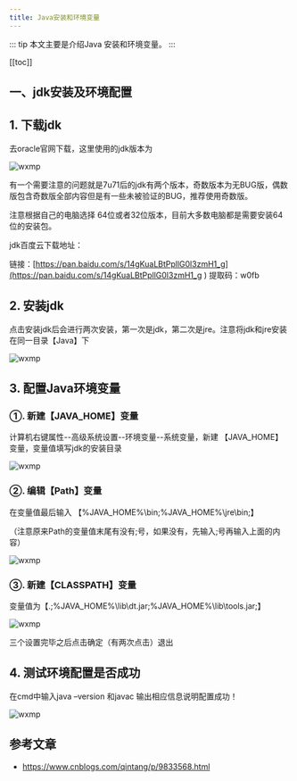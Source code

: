 ```yaml
---
title: Java安装和环境变量
---
```



::: tip
本文主要是介绍Java 安装和环境变量。
:::

[[toc]]

## 一、jdk安装及环境配置

## 1. 下载jdk

去oracle官网下载，这里使用的jdk版本为

<img class= "zoom-custom-imgs" :src="$withBase('/assets/img/java/intro/install_1.png')" alt="wxmp">

有一个需要注意的问题就是7u71后的jdk有两个版本，奇数版本为无BUG版，偶数版包含奇数版全部内容但是有一些未被验证的BUG，推荐使用奇数版。

注意根据自己的电脑选择 64位或者32位版本，目前大多数电脑都是需要安装64位的安装包。

jdk百度云下载地址：

链接：[https://pan.baidu.com/s/14gKuaLBtPpllG0l3zmH1_g](https://pan.baidu.com/s/14gKuaLBtPpllG0l3zmH1_g )
提取码：w0fb

 

##  2. 安装jdk

点击安装jdk后会进行两次安装，第一次是jdk，第二次是jre。注意将jdk和jre安装在同一目录【Java】下

<img class= "zoom-custom-imgs" :src="$withBase('/assets/img/java/intro/install_2.png')" alt="wxmp">

 

## 3. 配置Java环境变量

### ①. 新建【JAVA_HOME】变量

计算机右键属性--高级系统设置--环境变量--系统变量，新建 【JAVA_HOME】变量，变量值填写jdk的安装目录

<img class= "zoom-custom-imgs" :src="$withBase('/assets/img/java/intro/install_3.png')" alt="wxmp">

### ②. 编辑【Path】变量

在变量值最后输入 【%JAVA_HOME%\bin;%JAVA_HOME%\jre\bin;】

（注意原来Path的变量值末尾有没有;号，如果没有，先输入;号再输入上面的内容）

<img class= "zoom-custom-imgs" :src="$withBase('/assets/img/java/intro/install_4.png')" alt="wxmp">

### ③. 新建【CLASSPATH】变量

变量值为【.;%JAVA_HOME%\lib\dt.jar;%JAVA_HOME%\lib\tools.jar;】

<img class= "zoom-custom-imgs" :src="$withBase('/assets/img/java/intro/install_5.png')" alt="wxmp">

三个设置完毕之后点击确定（有两次点击）退出

 

## 4. 测试环境配置是否成功

在cmd中输入java –version 和javac 输出相应信息说明配置成功！

<img class= "zoom-custom-imgs" :src="$withBase('/assets/img/java/intro/install_6.png')" alt="wxmp">




## 参考文章
* https://www.cnblogs.com/qintang/p/9833568.html